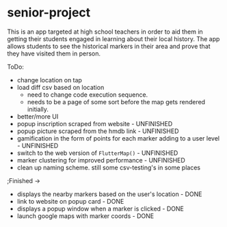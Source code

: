 # senior-project

This is an app targeted at high school teachers in order to aid them in getting their students engaged in learning about their local history. 
The app allows students to see the historical markers in their area and prove that they have visited them in person.



ToDo:
- change location on tap
- load diff csv based on location
    - need to change code execution sequence. 
    - needs to be a page of some sort before the map gets rendered initially.
- better/more UI
- popup inscription scraped from website - UNFINISHED
- popup picture scraped from the hmdb link - UNFINISHED
- gamification in the form of points for each marker adding to a user level - UNFINISHED
- switch to the web version of `FlutterMap()` - UNFINISHED
- marker clustering for improved performance - UNFINISHED
- clean up naming scheme. still some csv-testing's in some places


;Finished ->
- displays the nearby markers based on the user's location - DONE
- link to website on popup card - DONE
- displays a popup window when a marker is clicked - DONE
- launch google maps with marker coords - DONE
